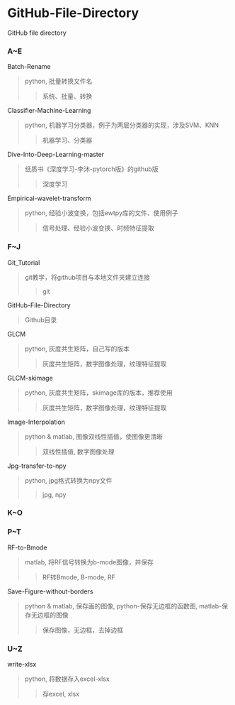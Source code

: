 # GitHub-File-Directory
GitHub file directory

### A~E

Batch-Rename
> python, 批量转换文件名
>> 系统、批量、转换 

Classifier-Machine-Learning
> python, 机器学习分类器，例子为两层分类器的实现，涉及SVM、KNN
>> 机器学习、分类器

Dive-Into-Deep-Learning-master
> 纸质书《深度学习-李沐-pytorch版》的github版
>> 深度学习

Empirical-wavelet-transform
> python, 经验小波变换，包括ewtpy库的文件、使用例子
>> 信号处理、经验小波变换、时频特征提取

### F~J

Git_Tutorial
> git教学，将github项目与本地文件夹建立连接
>> git

GitHub-File-Directory
> Github目录

GLCM
> python, 灰度共生矩阵，自己写的版本
>> 灰度共生矩阵，数字图像处理，纹理特征提取

GLCM-skimage
> python, 灰度共生矩阵，skimage库的版本，推荐使用
>> 灰度共生矩阵，数字图像处理，纹理特征提取

Image-Interpolation
> python & matlab, 图像双线性插值，使图像更清晰
>> 双线性插值, 数字图像处理

Jpg-transfer-to-npy
> python, jpg格式转换为npy文件
>> jpg, npy

### K~O

### P~T

RF-to-Bmode
> matlab, 将RF信号转换为b-mode图像，并保存
>> RF转Bmode, B-mode, RF

Save-Figure-without-borders
> python & matlab, 保存画的图像, python-保存无边框的函数图, matlab-保存无边框的图像
>> 保存图像，无边框，去掉边框

### U~Z

write-xlsx
> python, 将数据存入excel-xlsx
>> 存excel, xlsx
